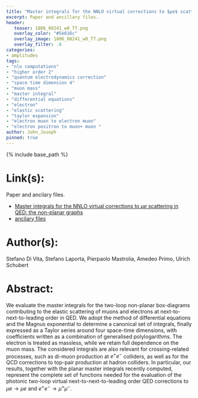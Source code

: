 ```yaml
---
title: "Master integrals for the NNLO virtual corrections to $μe$ scattering in QED: the non-planar graphs"
excerpt: Paper and ancillary files.
header:
   teaser: 1806_08241_w0_T7.png
   overlay_color: "#5e616c"
   overlay_image: 1806_08241_w0_T7.png
   overlay_filter: .6
categories:
- amplitudes
tags:
- "nlo computations"
- "higher order 2"
- "quantum electrodynamics correction"
- "space time dimension 4"
- "muon mass"
- "master integral"
- "differential equations"
- "electron"
- "elastic scattering"
- "taylor expansion"
- "electron muon to electron muon"
- "electron positron to muon+ muon "
author: John_Joseph
pinned: true
---
```

{% include base_path %}

# Link(s):
Paper and ancilary files.
  * [Master integrals for the NNLO virtual corrections to $μe$ scattering in QED: the non-planar graphs](https://arxiv.org/abs/1806.08241)
  * [ancilary files](https://arxiv.org/src/1806.08241/anc)

# Author(s):
Stefano Di Vita, Stefano Laporta, Pierpaolo Mastrolia, Amedeo Primo, Ulrich Schubert

# Abstract:
We evaluate the master integrals for the two-loop non-planar box-diagrams contributing to the elastic scattering of muons and electrons at next-to-next-to-leading order in QED. We adopt the method of differential equations and the Magnus exponential to determine a canonical set of integrals, finally expressed as a Taylor series around four space-time dimensions, with coefficients written as a combination of generalised polylogarithms. The electron is treated as massless, while we retain full dependence on the muon mass. The considered integrals are also relevant for crossing-related processes, such as di-muon production at $e^+e^-$ colliders, as well as for the QCD corrections to top-pair production at hadron colliders. In particular, our results, together with the planar master integrals recently computed, represent the complete set of functions needed for the evaluation of the photonic two-loop virtual next-to-next-to-leading order QED corrections to $\mu e \to \mu e$ and $e^+ e^-\to\mu^+\mu^-$.
